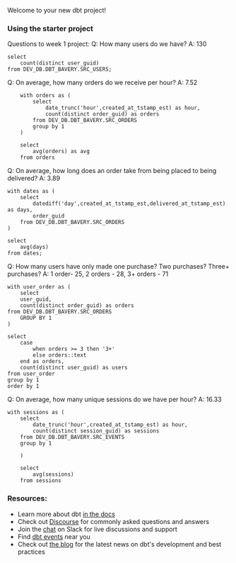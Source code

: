 Welcome to your new dbt project!

### Using the starter project

Questions to week 1 project:
Q: How many users do we have?
A: 130

    select
        count(distinct user_guid)
    from DEV_DB.DBT_BAVERY.SRC_USERS;


Q: On average, how many orders do we receive per hour?
A: 7.52


        with orders as (
            select
                date_trunc('hour',created_at_tstamp_est) as hour,
                count(distinct order_guid) as orders
            from DEV_DB.DBT_BAVERY.SRC_ORDERS
            group by 1
        )

        select
            avg(orders) as avg
        from orders

Q: On average, how long does an order take from being placed to being delivered?
A: 3.89

    with dates as (
        select
            datediff('day',created_at_tstamp_est,delivered_at_tstamp_est) as days,
            order_guid
        from DEV_DB.DBT_BAVERY.SRC_ORDERS
    )

    select
        avg(days)
    from dates;



Q: How many users have only made one purchase? Two purchases? Three+ purchases?
A: 1 order- 25, 2 orders - 28, 3+ orders - 71


    
    with user_order as (
        select
        user_guid,
        count(distinct order_guid) as orders
    from DEV_DB.DBT_BAVERY.SRC_ORDERS
        GROUP BY 1
    )  
    
    select
        case 
            when orders >= 3 then '3+'
            else orders::text
        end as orders,
        count(distinct user_guid) as users
    from user_order
    group by 1
    order by 1 

Q: On average, how many unique sessions do we have per hour?
A: 16.33

    with sessions as (
        select
            date_trunc('hour',created_at_tstamp_est) as hour,
            count(distinct session_guid) as sessions
        from DEV_DB.DBT_BAVERY.SRC_EVENTS
        group by 1

        )
        
        select
            avg(sessions)
        from sessions


### Resources:
- Learn more about dbt [in the docs](https://docs.getdbt.com/docs/introduction)
- Check out [Discourse](https://discourse.getdbt.com/) for commonly asked questions and answers
- Join the [chat](https://community.getdbt.com/) on Slack for live discussions and support
- Find [dbt events](https://events.getdbt.com) near you
- Check out [the blog](https://blog.getdbt.com/) for the latest news on dbt's development and best practices
